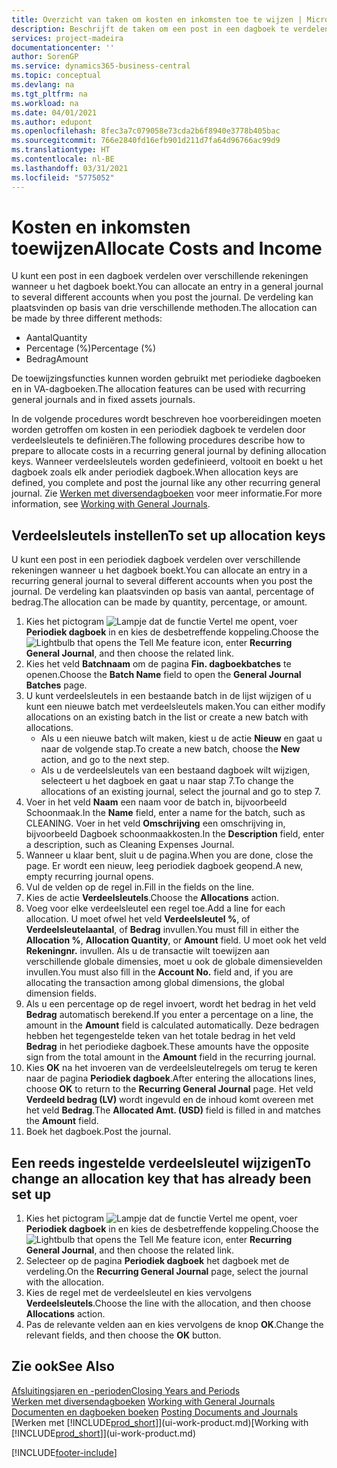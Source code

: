 ```yaml
---
title: Overzicht van taken om kosten en inkomsten toe te wijzen | Microsoft Docs
description: Beschrijft de taken om een post in een dagboek te verdelen over verschillende rekeningen wanneer u het dagboek boekt.
services: project-madeira
documentationcenter: ''
author: SorenGP
ms.service: dynamics365-business-central
ms.topic: conceptual
ms.devlang: na
ms.tgt_pltfrm: na
ms.workload: na
ms.date: 04/01/2021
ms.author: edupont
ms.openlocfilehash: 8fec3a7c079058e73cda2b6f8940e3778b405bac
ms.sourcegitcommit: 766e2840fd16efb901d211d7fa64d96766ac99d9
ms.translationtype: HT
ms.contentlocale: nl-BE
ms.lasthandoff: 03/31/2021
ms.locfileid: "5775052"
---
```

# <a name="allocate-costs-and-income"></a><span data-ttu-id="7d82f-103">Kosten en inkomsten toewijzen</span><span class="sxs-lookup"><span data-stu-id="7d82f-103">Allocate Costs and Income</span></span>
<span data-ttu-id="7d82f-104">U kunt een post in een dagboek verdelen over verschillende rekeningen wanneer u het dagboek boekt.</span><span class="sxs-lookup"><span data-stu-id="7d82f-104">You can allocate an entry in a general journal to several different accounts when you post the journal.</span></span> <span data-ttu-id="7d82f-105">De verdeling kan plaatsvinden op basis van drie verschillende methoden.</span><span class="sxs-lookup"><span data-stu-id="7d82f-105">The allocation can be made by three different methods:</span></span>

* <span data-ttu-id="7d82f-106">Aantal</span><span class="sxs-lookup"><span data-stu-id="7d82f-106">Quantity</span></span>
* <span data-ttu-id="7d82f-107">Percentage (%)</span><span class="sxs-lookup"><span data-stu-id="7d82f-107">Percentage (%)</span></span>
* <span data-ttu-id="7d82f-108">Bedrag</span><span class="sxs-lookup"><span data-stu-id="7d82f-108">Amount</span></span>

<span data-ttu-id="7d82f-109">De toewijzingsfuncties kunnen worden gebruikt met periodieke dagboeken en in VA-dagboeken.</span><span class="sxs-lookup"><span data-stu-id="7d82f-109">The allocation features can be used with recurring general journals and in fixed assets journals.</span></span>
<!--You can also distribute the cost or revenue of a line to an intercompany partner when you post a sales or purchase document. When you post the document, a line will be posted in your general journal, and a corresponding line will be created in the intercompany outbox.-->

<span data-ttu-id="7d82f-110">In de volgende procedures wordt beschreven hoe voorbereidingen moeten worden getroffen om kosten in een periodiek dagboek te verdelen door verdeelsleutels te definiëren.</span><span class="sxs-lookup"><span data-stu-id="7d82f-110">The following procedures describe how to prepare to allocate costs in a recurring general journal by defining allocation keys.</span></span> <span data-ttu-id="7d82f-111">Wanneer verdeelsleutels worden gedefinieerd, voltooit en boekt u het dagboek zoals elk ander periodiek dagboek.</span><span class="sxs-lookup"><span data-stu-id="7d82f-111">When allocation keys are defined, you complete and post the journal like any other recurring general journal.</span></span> <span data-ttu-id="7d82f-112">Zie [Werken met diversendagboeken](ui-work-general-journals.md) voor meer informatie.</span><span class="sxs-lookup"><span data-stu-id="7d82f-112">For more information, see [Working with General Journals](ui-work-general-journals.md).</span></span>

## <a name="to-set-up-allocation-keys"></a><span data-ttu-id="7d82f-113">Verdeelsleutels instellen</span><span class="sxs-lookup"><span data-stu-id="7d82f-113">To set up allocation keys</span></span>
<span data-ttu-id="7d82f-114">U kunt een post in een periodiek dagboek verdelen over verschillende rekeningen wanneer u het dagboek boekt.</span><span class="sxs-lookup"><span data-stu-id="7d82f-114">You can allocate an entry in a recurring general journal to several different accounts when you post the journal.</span></span> <span data-ttu-id="7d82f-115">De verdeling kan plaatsvinden op basis van aantal, percentage of bedrag.</span><span class="sxs-lookup"><span data-stu-id="7d82f-115">The allocation can be made by quantity, percentage, or amount.</span></span>
1. <span data-ttu-id="7d82f-116">Kies het pictogram ![Lampje dat de functie Vertel me opent](media/ui-search/search_small.png "Vertel me wat u wilt doen"), voer **Periodiek dagboek** in en kies de desbetreffende koppeling.</span><span class="sxs-lookup"><span data-stu-id="7d82f-116">Choose the ![Lightbulb that opens the Tell Me feature](media/ui-search/search_small.png "Tell me what you want to do") icon, enter **Recurring General Journal**, and then choose the related link.</span></span>
2. <span data-ttu-id="7d82f-117">Kies het veld **Batchnaam** om de pagina **Fin. dagboekbatches** te openen.</span><span class="sxs-lookup"><span data-stu-id="7d82f-117">Choose the **Batch Name** field to open the **General Journal Batches** page.</span></span>
3. <span data-ttu-id="7d82f-118">U kunt verdeelsleutels in een bestaande batch in de lijst wijzigen of u kunt een nieuwe batch met verdeelsleutels maken.</span><span class="sxs-lookup"><span data-stu-id="7d82f-118">You can either modify allocations on an existing batch in the list or create a new batch with allocations.</span></span>
   * <span data-ttu-id="7d82f-119">Als u een nieuwe batch wilt maken, kiest u de actie **Nieuw** en gaat u naar de volgende stap.</span><span class="sxs-lookup"><span data-stu-id="7d82f-119">To create a new batch, choose the **New** action, and go to the next step.</span></span>
   * <span data-ttu-id="7d82f-120">Als u de verdeelsleutels van een bestaand dagboek wilt wijzigen, selecteert u het dagboek en gaat u naar stap 7.</span><span class="sxs-lookup"><span data-stu-id="7d82f-120">To change the allocations of an existing journal, select the journal and go to step 7.</span></span>    
4. <span data-ttu-id="7d82f-121">Voer in het veld **Naam** een naam voor de batch in, bijvoorbeeld Schoonmaak.</span><span class="sxs-lookup"><span data-stu-id="7d82f-121">In the **Name** field, enter a name for the batch, such as CLEANING.</span></span> <span data-ttu-id="7d82f-122">Voer in het veld **Omschrijving** een omschrijving in, bijvoorbeeld Dagboek schoonmaakkosten.</span><span class="sxs-lookup"><span data-stu-id="7d82f-122">In the **Description** field, enter a description, such as Cleaning Expenses Journal.</span></span>
5. <span data-ttu-id="7d82f-123">Wanneer u klaar bent, sluit u de pagina.</span><span class="sxs-lookup"><span data-stu-id="7d82f-123">When you are done, close the page.</span></span> <span data-ttu-id="7d82f-124">Er wordt een nieuw, leeg periodiek dagboek geopend.</span><span class="sxs-lookup"><span data-stu-id="7d82f-124">A new, empty recurring journal opens.</span></span>
6. <span data-ttu-id="7d82f-125">Vul de velden op de regel in.</span><span class="sxs-lookup"><span data-stu-id="7d82f-125">Fill in the fields on the line.</span></span>
7. <span data-ttu-id="7d82f-126">Kies de actie **Verdeelsleutels**.</span><span class="sxs-lookup"><span data-stu-id="7d82f-126">Choose the **Allocations** action.</span></span>
8. <span data-ttu-id="7d82f-127">Voeg voor elke verdeelsleutel een regel toe.</span><span class="sxs-lookup"><span data-stu-id="7d82f-127">Add a line for each allocation.</span></span> <span data-ttu-id="7d82f-128">U moet ofwel het veld **Verdeelsleutel %**, of **Verdeelsleutelaantal**, of **Bedrag** invullen.</span><span class="sxs-lookup"><span data-stu-id="7d82f-128">You must fill in either the **Allocation %**, **Allocation Quantity**, or **Amount** field.</span></span> <span data-ttu-id="7d82f-129">U moet ook het veld **Rekeningnr.** invullen. Als u de transactie wilt toewijzen aan verschillende globale dimensies, moet u ook de globale dimensievelden invullen.</span><span class="sxs-lookup"><span data-stu-id="7d82f-129">You must also fill in the **Account No.** field and, if you are allocating the transaction among global dimensions, the global dimension fields.</span></span>
9. <span data-ttu-id="7d82f-130">Als u een percentage op de regel invoert, wordt het bedrag in het veld **Bedrag** automatisch berekend.</span><span class="sxs-lookup"><span data-stu-id="7d82f-130">If you enter a percentage on a line, the amount in the **Amount** field is calculated automatically.</span></span> <span data-ttu-id="7d82f-131">Deze bedragen hebben het tegengestelde teken van het totale bedrag in het veld **Bedrag** in het periodieke dagboek.</span><span class="sxs-lookup"><span data-stu-id="7d82f-131">These amounts have the opposite sign from the total amount in the **Amount** field in the recurring journal.</span></span>
10. <span data-ttu-id="7d82f-132">Kies **OK** na het invoeren van de verdeelsleutelregels om terug te keren naar de pagina **Periodiek dagboek**.</span><span class="sxs-lookup"><span data-stu-id="7d82f-132">After entering the allocations lines, choose **OK** to return to the **Recurring General Journal** page.</span></span> <span data-ttu-id="7d82f-133">Het veld **Verdeeld bedrag (LV)** wordt ingevuld en de inhoud komt overeen met het veld **Bedrag**.</span><span class="sxs-lookup"><span data-stu-id="7d82f-133">The **Allocated Amt. (USD)** field is filled in and matches the **Amount** field.</span></span>
11. <span data-ttu-id="7d82f-134">Boek het dagboek.</span><span class="sxs-lookup"><span data-stu-id="7d82f-134">Post the journal.</span></span>

## <a name="to-change-an-allocation-key-that-has-already-been-set-up"></a><span data-ttu-id="7d82f-135">Een reeds ingestelde verdeelsleutel wijzigen</span><span class="sxs-lookup"><span data-stu-id="7d82f-135">To change an allocation key that has already been set up</span></span>
1. <span data-ttu-id="7d82f-136">Kies het pictogram ![Lampje dat de functie Vertel me opent](media/ui-search/search_small.png "Vertel me wat u wilt doen"), voer **Periodiek dagboek** in en kies de desbetreffende koppeling.</span><span class="sxs-lookup"><span data-stu-id="7d82f-136">Choose the ![Lightbulb that opens the Tell Me feature](media/ui-search/search_small.png "Tell me what you want to do") icon, enter **Recurring General Journal**, and then choose the related link.</span></span>
2. <span data-ttu-id="7d82f-137">Selecteer op de pagina **Periodiek dagboek** het dagboek met de verdeling.</span><span class="sxs-lookup"><span data-stu-id="7d82f-137">On the **Recurring General Journal** page, select the journal with the allocation.</span></span>
3. <span data-ttu-id="7d82f-138">Kies de regel met de verdeelsleutel en kies vervolgens **Verdeelsleutels**.</span><span class="sxs-lookup"><span data-stu-id="7d82f-138">Choose the line with the allocation, and then choose **Allocations** action.</span></span>
4. <span data-ttu-id="7d82f-139">Pas de relevante velden aan en kies vervolgens de knop **OK**.</span><span class="sxs-lookup"><span data-stu-id="7d82f-139">Change the relevant fields, and then choose the **OK** button.</span></span>

## <a name="see-also"></a><span data-ttu-id="7d82f-140">Zie ook</span><span class="sxs-lookup"><span data-stu-id="7d82f-140">See Also</span></span>
[<span data-ttu-id="7d82f-141">Afsluitingsjaren en -perioden</span><span class="sxs-lookup"><span data-stu-id="7d82f-141">Closing Years and Periods</span></span>](year-close-years-periods.md)  
<span data-ttu-id="7d82f-142">[Werken met diversendagboeken](ui-work-general-journals.md)  </span><span class="sxs-lookup"><span data-stu-id="7d82f-142">[Working with General Journals](ui-work-general-journals.md)  </span></span>  
<span data-ttu-id="7d82f-143">[Documenten en dagboeken boeken](ui-post-documents-journals.md)  </span><span class="sxs-lookup"><span data-stu-id="7d82f-143">[Posting Documents and Journals](ui-post-documents-journals.md)  </span></span>  
<span data-ttu-id="7d82f-144">[Werken met [!INCLUDE[prod_short](includes/prod_short.md)]](ui-work-product.md)</span><span class="sxs-lookup"><span data-stu-id="7d82f-144">[Working with [!INCLUDE[prod_short](includes/prod_short.md)]](ui-work-product.md)</span></span>


[!INCLUDE[footer-include](includes/footer-banner.md)]